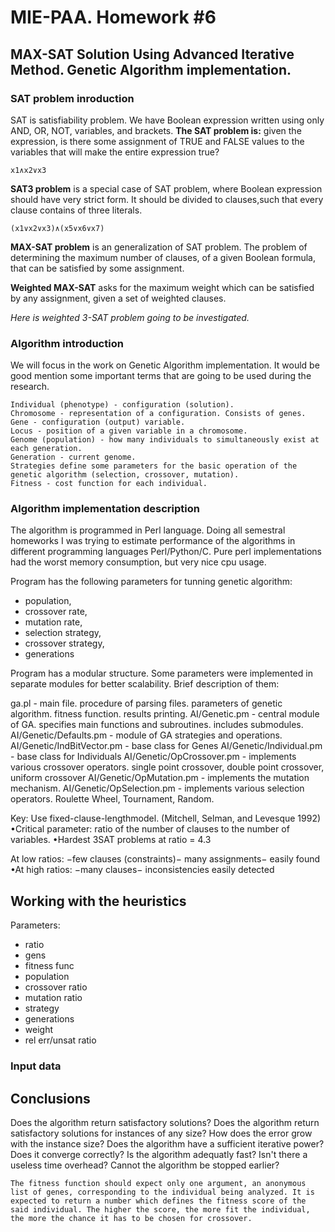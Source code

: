 # MIE-PAA. Homework #6

## MAX-SAT Solution Using Advanced Iterative Method. Genetic Algorithm implementation.

### SAT problem inroduction

SAT is satisfiability problem. We have Boolean expression written using only AND, OR, NOT, variables, and brackets. **The SAT problem is:** given the expression, is there some assignment of TRUE and FALSE values to the variables that will make the entire expression true?
	
	x1∧x2∨x3

**SAT3 problem** is a special case of SAT problem, where Boolean expression should have very strict form. It should be divided to clauses,such that every clause contains of three literals.

	(x1∨x2∨x3)∧(x5∨x6∨x7)

**MAX-SAT problem** is an generalization of SAT problem. The problem of determining the maximum number of clauses, of a given Boolean formula, that can be satisfied by some assignment.

**Weighted MAX-SAT** asks for the maximum weight which can be satisfied by any assignment, given a set of weighted clauses.

*Here is weighted 3-SAT problem going to be investigated.*

### Algorithm introduction

We will focus in the work on Genetic Algorithm implementation. It would be good mention some important terms that are going to be used during the research.

	Individual (phenotype) - configuration (solution).
	Chromosome - representation of a configuration. Consists of genes.	
	Gene - configuration (output) variable.	
	Locus - position of a given variable in a chromosome.	
	Genome (population) - how many individuals to simultaneously exist at each generation.	
	Generation - current genome.
	Strategies define some parameters for the basic operation of the genetic algorithm (selection, crossover, mutation).
	Fitness - cost function for each individual.
	
### Algorithm implementation description 

The algorithm is programmed in Perl language. Doing all semestral homeworks I was trying to estimate performance of the algorithms in different programming languages Perl/Python/C. Pure perl implementations had the worst memory consumption, but very nice cpu usage. 

Program has the following parameters for tunning genetic algorithm:

- population,
- crossover rate,
- mutation rate,	
- selection strategy,
- crossover strategy,
- generations

Program has a modular structure. Some parameters were implemented in separate modules for better scalability. Brief description of them:

 ga.pl - main file. procedure of parsing files. parameters of genetic algorithm. fitness function. results printing.
 AI/Genetic.pm - central module of GA. specifies main functions and subroutines. includes submodules.
 AI/Genetic/Defaults.pm - module of GA strategies and operations. 
 AI/Genetic/IndBitVector.pm - base class for Genes
 AI/Genetic/Individual.pm - base class for Individuals
 AI/Genetic/OpCrossover.pm  - implements various crossover operators. single point crossover, double point crossover, uniform crossover
 AI/Genetic/OpMutation.pm - implements the mutation mechanism.
 AI/Genetic/OpSelection.pm - implements various selection operators. Roulette Wheel, Tournament, Random.

Key: Use fixed-clause-lengthmodel. 
(Mitchell, Selman, and Levesque 1992) 
•Critical parameter: ratio of the number of clauses 
to the number of variables. 
•Hardest 3SAT problems at ratio = 4.3

At low ratios: 
−few clauses (constraints)− 
many assignments− 
easily found 
•At high ratios: 
−many clauses− 
inconsistencies easily detected


## Working with the heuristics
Parameters:
- ratio
- gens
- fitness func
- population
- crossover ratio
- mutation ratio
- strategy
- generations
- weight
- rel err/unsat ratio

### Input data

## Conclusions
Does the algorithm return satisfactory solutions?
Does the algorithm return satisfactory solutions for instances of any size? How does the error grow with the instance size?
Does the algorithm have a sufficient iterative power? Does it converge correctly?
Is the algorithm adequatly fast?
Isn't there a useless time overhead? Cannot the algorithm be stopped earlier?


	The fitness function should expect only one argument, an anonymous list of genes, corresponding to the individual being analyzed. It is expected to return a number which defines the fitness score of the said individual. The higher the score, the more fit the individual, the more the chance it has to be chosen for crossover.
